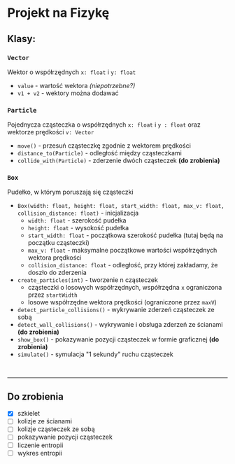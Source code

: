 # Projekt na Fizykę

## Klasy:

### `Vector`
Wektor o współrzędnych `x: float` i `y: float`
- `value` - wartość wektora *(niepotrzebne?)*
- `v1 + v2` - wektory można dodawać

### `Particle`
Pojednycza cząsteczka o współrzędnych `x: float` i `y : float` oraz wektorze prędkości `v: Vector`
- `move()` - przesuń cząsteczkę zgodnie z wektorem prędkości
- `distance_to(Particle)` - odległość między cząsteczkami
- `collide_with(Particle)` - zderzenie dwóch cząsteczek **(do zrobienia)**

### `Box`
Pudełko, w którym poruszają się cząsteczki
- `Box(width: float, height: float, start_width: float, max_v: float, collision_distance: float)` - inicjalizacja
  - `width: float` - szerokość pudełka
  - `height: float` - wysokość pudełka
  - `start_width: float` - początkowa szerokość pudełka (tutaj będą na początku cząsteczki)
  - `max_v: float` - maksymalne początkowe wartości współrzędnych wektora prędkości
  - `collision_distance: float` - odległość, przy której zakładamy, że doszło do zderzenia
- `create_particles(int)` - tworzenie n cząsteczek
  - cząsteczki o losowych współrzędnych, współrzędna `x` ograniczona przez `startWidth`
  - losowe współrzędne wektora prędkości (ograniczone przez `maxV`)
- `detect_particle_collisions()` - wykrywanie zderzeń cząsteczek ze sobą
- `detect_wall_collisions()` - wykrywanie i obsługa zderzeń ze ścianami **(do zrobienia)**
- `show_box()` - pokazywanie pozycji cząsteczek w formie graficznej **(do zrobienia)**
- `simulate()` - symulacja "1 sekundy" ruchu cząsteczek

<br>

---

## Do zrobienia
- [x] szkielet
- [ ] kolizje ze ścianami
- [ ] kolizje cząsteczek ze sobą
- [ ] pokazywanie pozycji cząsteczek
- [ ] liczenie entropii
- [ ] wykres entropii
